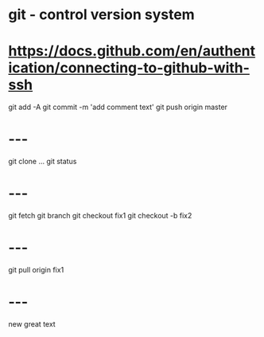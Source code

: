 # git - control version system

# https://docs.github.com/en/authentication/connecting-to-github-with-ssh

git add -A
git commit -m 'add comment text'
git push origin master

# ---

git clone ...
git status

# ---

git fetch
git branch
git checkout fix1
git checkout -b fix2

# ---

git pull origin fix1

# ---

new great text 
